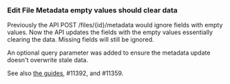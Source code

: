 ### Edit File Metadata empty values should clear data

Previously the API POST /files/{id}/metadata would ignore fields with empty values. Now the API updates the fields with the empty values essentially clearing the data. Missing fields will still be ignored.

An optional query parameter was added to ensure the metadata update doesn't overwrite stale data.

See also [the guides](https://dataverse-guide--11359.org.readthedocs.build/en/11359/api/native-api.html#updating-file-metadata), #11392, and #11359.
